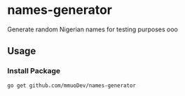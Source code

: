 # names-generator
Generate random Nigerian names for testing purposes ooo
## Usage

### Install Package

```bash
go get github.com/mmuoDev/names-generator
```
